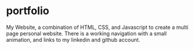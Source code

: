 # portfolio
My Website, a combination of HTML, CSS, and Javascript to create a multi page personal website. There is a working navigation with a small animation, and links to my linkedin and github account. 
